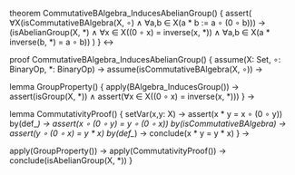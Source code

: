 theorem CommutativeBAlgebra_InducesAbelianGroup() {
  assert(
    ∀X(isCommutativeBAlgebra(X, ∘) ∧
    ∀a,b ∈ X(a * b := a ∘ (0 ∘ b))) →
    (isAbelianGroup(X, *) ∧
    ∀x ∈ X((0 ∘ x) = inverse(x, *)) ∧
    ∀a,b ∈ X(a * inverse(b, *) = a ∘ b))
  )
} ↔

proof CommutativeBAlgebra_InducesAbelianGroup() {
  assume(X: Set, ∘: BinaryOp, *: BinaryOp) →
  assume(isCommutativeBAlgebra(X, ∘)) →
  
  lemma GroupProperty() {
    apply(BAlgebra_InducesGroup()) →
    assert(isGroup(X, *)) ∧
    assert(∀x ∈ X((0 ∘ x) = inverse(x, *)))
  } →
  
  lemma CommutativityProof() {
    setVar(x,y: X) →
    assert(x * y = x ∘ (0 ∘ y)) by(def_*) →
    assert(x ∘ (0 ∘ y) = y ∘ (0 ∘ x)) by(isCommutativeBAlgebra) →
    assert(y ∘ (0 ∘ x) = y * x) by(def_*) →
    conclude(x * y = y * x)
  } →
  
  apply(GroupProperty()) →
  apply(CommutativityProof()) →
  conclude(isAbelianGroup(X, *))
}